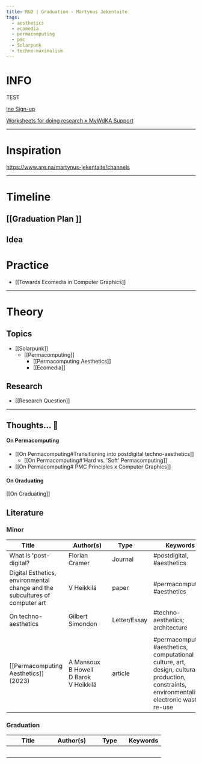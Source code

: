```yaml
---
title: R&D | Graduation - Martynus Jekentaite
tags:
  - aesthetics
  - ecomedia
  - permacomputing
  - pmc
  - Solarpunk
  - techno-maximalism
---
```

# INFO

TEST

[Ine Sign-up](https://pad.riseup.net/p/DCresearch-Ine-keep)

[Worksheets for doing research » MyWdKA Support](https://static.mywdka.nl/researchstation/2024/02/15/9523/)

___
# Inspiration

https://www.are.na/martynus-jekentaite/channels


___

# Timeline

## [[Graduation Plan ]]
## Idea




# Practice

- [[Towards Ecomedia in Computer Graphics]]


___
# Theory

## Topics

- [[Solarpunk]]
	- [[Permacomputing]]
	  - [[Permacomputing Aesthetics]]
	  - [[Ecomedia]]


## Research

- [[Research Question]]


___

## Thoughts... 💭

#### On Permacomputing

- [[On Permacomputing#Transitioning into postdigital techno-aesthetics]]
    - [[On Permacomputing#'Hard vs. 'Soft' Permacomputing]] <br>
- [[On Permacomputing# PMC Principles x Computer Graphics]]

#### On Graduating

[[On Graduating]]
## Literature

### Minor

| <div style="width:100px">Title</div>                                        | <div style="width:100px">Author(s)</div>        | <div style="width:70px">Type</div> | Keywords                                                                                                                                       |     |
| --------------------------------------------------------------------------- | ----------------------------------------------- | ---------------------------------- | ---------------------------------------------------------------------------------------------------------------------------------------------- | --- |
| What is 'post-digital?                                                      | Florian Cramer                                  | Journal                            | #postdigital, #aesthetics                                                                                                                      |     |
| Digital Esthetics, environmental change and the subcultures of computer art | V Heikkilä                                      | paper                              | #permacomputing,<br> #aesthetics                                                                                                               |     |
| On techno-aesthetics                                                        | Gilbert Simondon                                | Letter/Essay                       | #techno-aesthetics; architecture                                                                                                               |     |
|                                                                             |                                                 |                                    |                                                                                                                                                |     |
| [[Permacomputing Aesthetics]] (2023)                                        | A Mansoux<br>B Howell<br>D Barok<br> V Heikkilä | article                            | #permacomputing, #aesthetics, computational culture, art, design, cultural production, constraints, environmentalism, electronic waste, re-use |     |


### Graduation


| <div style="width:100px">Title</div> | <div style="width:100px">Author(s)</div> | <div style="width:70px">Type</div> | Keywords |
| ------------------------------------ | ---------------------------------------- | ---------------------------------- | -------- |
|                                      |                                          |                                    |          |
|                                      |                                          |                                    |          |
|                                      |                                          |                                    |          |
|                                      |                                          |                                    |          |
|                                      |                                          |                                    |          |
